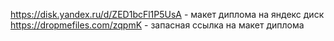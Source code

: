 https://disk.yandex.ru/d/ZED1bcFl1P5UsA - макет диплома на яндекс диск
https://dropmefiles.com/zqpmK - запасная ссылка на макет диплома